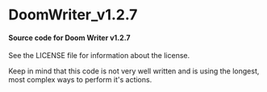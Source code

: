 # DoomWriter_v1.2.7
#### Source code for Doom Writer v1.2.7

See the LICENSE file for information about the license.

Keep in mind that this code is not very well written and is using the longest, most complex ways to perform it's actions.
